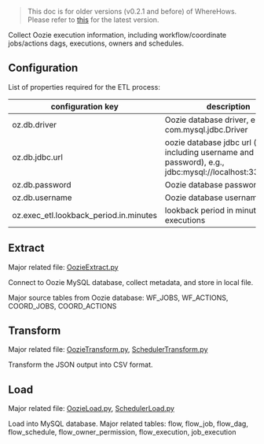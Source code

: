 > This doc is for older versions (v0.2.1 and before) of WhereHows. Please refer to [this](https://github.com/linkedin/WhereHows/blob/master/wherehows-etl/README.md) for the latest version.

Collect Oozie execution information, including workflow/coordinate jobs/actions dags, executions, owners and schedules.

## Configuration
List of properties required for the ETL process:

| configuration key | description   |
|---                |---            |
|oz.db.driver       |Oozie database driver, e.g., com.mysql.jdbc.Driver|                          
|oz.db.jdbc.url     |oozie database jdbc url (not including username and password), e.g., jdbc:mysql://localhost:3306/oozie|
|oz.db.password     |Oozie database password|
|oz.db.username     |Oozie database username|
|oz.exec_etl.lookback_period.in.minutes|lookback period in minutes for executions|


## Extract
Major related file: [OozieExtract.py](https://github.com/linkedin/WhereHows/blob/master/metadata-etl/src/main/resources/jython/OozieExtract.py)

Connect to Oozie MySQL database, collect metadata, and store in local file.

Major source tables from Oozie database: WF_JOBS, WF_ACTIONS, COORD_JOBS, COORD_ACTIONS

## Transform
Major related file: [OozieTransform.py](https://github.com/linkedin/WhereHows/blob/master/metadata-etl/src/main/resources/jython/OozieTransform.py), [SchedulerTransform.py](https://github.com/linkedin/WhereHows/blob/master/metadata-etl/src/main/resources/jython/SchedulerTransform.py)

Transform the JSON output into CSV format.

## Load
Major related file: [OozieLoad.py](https://github.com/linkedin/WhereHows/blob/master/metadata-etl/src/main/resources/jython/OozieLoad.py), [SchedulerLoad.py](https://github.com/linkedin/WhereHows/blob/master/metadata-etl/src/main/resources/jython/SchedulerLoad.py)

Load into MySQL database.
Major related tables: flow, flow_job, flow_dag, flow_schedule, flow_owner_permission, flow_execution, job_execution

